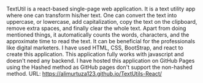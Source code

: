 TextUtil is a react-based single-page web application. It is a text utility app where one can transform his/her text. One can convert the text into uppercase, or lowercase, add capitalization, copy the text on the clipboard, remove extra spaces, and finally clear the whole text. Apart from doing mentioned things, it automatically counts the words, characters, and the approximate time to read the text.
It can be beneficial for the professionals like digital marketers.
I have used HTML, CSS, BootStrap, and react to create this application.
This application fully works with javascript and doesn't need any backend.
I have hosted this application on GitHub Pages using the Hashed method as GitHub pages don't support the non-hashed method. 
URL: https://alimurtuza123.github.io/TextUtils-React/
